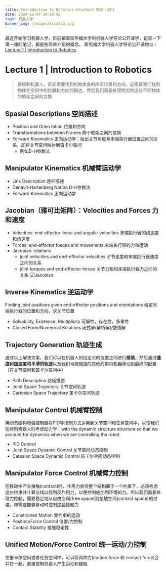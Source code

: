 ```yaml
---
title: Introduction to Robotics-Stanford 笔记 LEC1
date: 2024-11-07 20:28:02
tags: 机器人学
banner_img: /images/kisaki3.jpg
---
```

<!-- <script src="https://fastly.jsdelivr.net/gh/misaka0502/live2d-widget@latest/autoload.js"></script> -->
<script src="https://fastly.jsdelivr.net/gh/misaka0502/live2d-widget@V0.2/autoload.js"></script>
<!-- <script src="/live2d-widget/autoload.js"></script> -->


最近开始学习机器人学，目前跟着斯坦福大学的机器人学导论公开课学，记录一下第一课的笔记，都是些简单介绍的概念。
斯坦福大学机器人学导论公开课地址： [Lecture 1 | Introduction to Robotics](https://www.youtube.com/watch?v=0yD3uBshJB0&list=PL64324A3B147B5578)

# Lecture 1 | Introduction to Robotics
> 要控制机器人，首先需要找到机构本身的所有位置和方向，这需要我们找到物体在空间中的位置和方向的描述。然后我们需要处理附加到这些不同物体的框架之间的变换

## Spasial Descriptions 空间描述
- Position and Orien tation 位置和方向
- Transformations between Frames 两个框架之间的变换
- Forward Kinematics 正向运动学：给出关节角度与末端执行器位置之间的关系，即将关节空间映射到笛卡尔空间
  - 例如D-H参数法

## Manipulator Kinematics 机械臂运动学
- Link Description 连杆描述
- Denavit-Hartenberg Notion D-H参数法
- Forward Kinematics 正向运动学

## Jacobian（雅可比矩阵）：Velocities and Forces 力和速度
- Velocities: end-effector linear and angular velocities 末端执行器的线速度和角速度
- Forces: end-effoctor foeces and movements 末端执行器的力和运动
- Jacobian: relations
  - joint velocities and end-effector velocities 关节速度和末端执行器速度之间的关系
  - joint torques and end-effector forces 关节力矩和末端执行器力之间的关系
    ![Jacobian](/images/jacobian.png)

## Inverse Kinematics 逆运动学
Finding joint positions given end-effector positions and orientations 给定末端执行器的位置和方向，求关节位置
- Solvability, Existence, Multiplicity 可解性，存在性，多重性
- Closed Form/Numerical Solutions 闭式解(解析解)/数值解

## Trajectory Generation 轨迹生成
通过以上解决方案，我们可以在机器人的给定点的位置之间进行**插值**，然后通过**速度和加速度均平滑的轨迹**以及我们可能施加的其他约束将机器移动到最终的配置（在关节空间和笛卡尔空间中）
- Path Description 路径描述
- Joint Space Trajectory 关节空间轨迹
- Cartesian Space Trajectory 笛卡尔空间轨迹

## Manipulator Control 机械臂控制
用动态结构增强控制器将PID等控制方式运用到关节空间和任务空间中，以便我们在控制机器人时考虑动力学：with the dynamic structure structure so that we account for dynamics when we are controlling the robot.
- PID Control
- Joint Space Dynamic Control 关节空间动态控制
- Catesian Space Dynamic Control 笛卡尔空间动态控制

## Manipulator Force Control 机械臂力控制
在移动中产生接触(contact)时，作用力会将整个结构置于一个约束下，必须考虑这些约束并计算法线以找到反作用力，以便控制施加到环境的力。所以我们需要处理力控制，需要稳定地从自由空间(free space)到接触空间(contact space)的过渡，即需要能够移动时控制这些接触力
- Constrained Motion 受约束的运动
- Position/Force Control 位置/力控制
- Contact Stability 接触稳定性

## Unified Motion/Force Control 统一运动/力控制
在笛卡尔空间或者任务空间中，可以将两种力(motion force 和 contact force)合并在一起，直接控制机器人产生运动和接触
